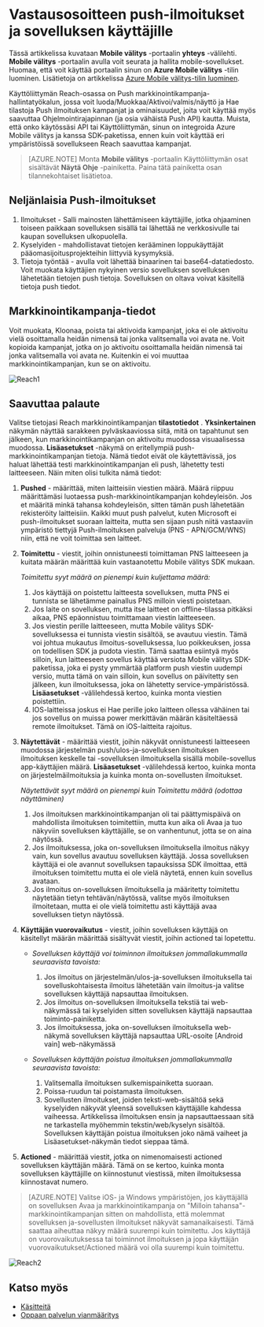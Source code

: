<properties 
   pageTitle="Azure Mobile välitys käyttöliittymä - Reach" 
   description="Opettele saavuttaminen sovelluksen käyttäjien kanssa käyttämällä Azure Mobile välitys push-ilmoitukset" 
   services="mobile-engagement" 
   documentationCenter="" 
   authors="piyushjo" 
   manager="dwrede" 
   editor=""/>

<tags
   ms.service="mobile-engagement"
   ms.devlang="na"
   ms.topic="article"
   ms.tgt_pltfrm="mobile-multiple"
   ms.workload="mobile" 
   ms.date="08/19/2016"
   ms.author="piyushjo"/>


# <a name="how-to-reach-out-to-the-users-of-your-application-with-push-notifications"></a>Vastausosoitteen push-ilmoitukset ja sovelluksen käyttäjille

Tässä artikkelissa kuvataan **Mobile välitys** -portaalin **yhteys** -välilehti. **Mobile välitys** -portaalin avulla voit seurata ja hallita mobile-sovellukset. Huomaa, että voit käyttää portaalin sinun on **Azure Mobile välitys** -tilin luominen. Lisätietoja on artikkelissa [Azure Mobile välitys-tilin luominen](mobile-engagement-create.md).

Käyttöliittymän Reach-osassa on Push markkinointikampanja-hallintatyökalun, jossa voit luoda/Muokkaa/Aktivoi/valmis/näyttö ja Hae tilastoja Push ilmoituksen kampanjat ja ominaisuudet, joita voit käyttää myös saavuttaa Ohjelmointirajapinnan (ja osia vähäistä Push API) kautta. Muista, että onko käytössäsi API tai Käyttöliittymän, sinun on integroida Azure Mobile välitys ja kanssa SDK-paketissa, ennen kuin voit käyttää eri ympäristöissä sovellukseen Reach saavuttaa kampanjat.

>[AZURE.NOTE] Monta **Mobile välitys** -portaalin Käyttöliittymän osat sisältävät **Näytä Ohje** -painiketta. Paina tätä painiketta osan tilannekohtaiset lisätietoa.

## <a name="four-types-of-push-notifications"></a>Neljänlaisia Push-ilmoitukset
1.    Ilmoitukset - Salli mainosten lähettämiseen käyttäjille, jotka ohjaaminen toiseen paikkaan sovelluksen sisällä tai lähettää ne verkkosivulle tai kaupan sovelluksen ulkopuolella. 
2.    Kyselyiden - mahdollistavat tietojen kerääminen loppukäyttäjät pääomasijoitusprojekteihin liittyviä kysymyksiä.
3.    Tietoja työntää - avulla voit lähettää binaarinen tai base64-datatiedosto. Voit muokata käyttäjien nykyinen versio sovelluksen sovelluksen lähetetään tietojen push tietoja. Sovelluksen on oltava voivat käsitellä tietoja push tiedot.

## <a name="campaign-details"></a>Markkinointikampanja-tiedot

Voit muokata, Kloonaa, poista tai aktivoida kampanjat, joka ei ole aktivoitu vielä osoittamalla heidän nimensä tai jonka valitsemalla voi avata ne. Voit kopioida kampanjat, jotka on jo aktivoitu osoittamalla heidän nimensä tai jonka valitsemalla voi avata ne. Kuitenkin ei voi muuttaa markkinointikampanjan, kun se on aktivoitu.
 
![Reach1][18]

## <a name="reach-feedback"></a>Saavuttaa palaute

Valitse tietojasi Reach markkinointikampanjan **tilastotiedot** . **Yksinkertainen** näkymän näyttää sarakkeen pylväskaaviossa siitä, mitä on tapahtunut sen jälkeen, kun markkinointikampanjan on aktivoitu muodossa visuaalisessa muodossa. **Lisäasetukset** -näkymä on eritellympiä push-markkinointikampanjan tietoja. Nämä tiedot eivät ole käytettävissä, jos haluat lähettää testi markkinointikampanjan eli push, lähetetty testi laitteeseen. Näin miten olisi tulkita nämä tiedot:

1. **Pushed** - määrittää, miten laitteisiin viestien määrä. Määrä riippuu määrittämäsi luotaessa push-markkinointikampanjan kohdeyleisön. Jos et määritä minkä tahansa kohdeyleisön, sitten tämän push lähetetään rekisteröity laitteisiin. Kaikki muut push palvelut, kuten Microsoft ei push-ilmoitukset suoraan laitteita, mutta sen sijaan push niitä vastaaviin ympäristö tiettyjä Push-ilmoituksen palveluja (PNS - APN/GCM/WNS) niin, että ne voit toimittaa sen laitteet. 

2.  **Toimitettu** - viestit, joihin onnistuneesti toimittaman PNS laitteeseen ja kuitata määrän määrittää kuin vastaanotettu Mobile välitys SDK mukaan. 
        
    *Toimitettu syyt määrä on pienempi kuin kuljettama määrä:*
    
    1. Jos käyttäjä on poistettu laitteesta sovelluksen, mutta PNS ei tunnista se lähetämme painallus PNS milloin viesti poistetaan.
    2. Jos laite on sovelluksen, mutta itse laitteet on offline-tilassa pitkäksi aikaa, PNS epäonnistuu toimittamaan viestin laitteeseen. 
    3. Jos viestin perille laitteeseen, mutta Mobile välitys SDK-sovelluksessa ei tunnista viestin sisältöä, se avautuu viestin. Tämä voi johtua mukautus ilmoitus-sovelluksessa, luo poikkeuksen, jossa on todellisen SDK ja pudota viestin. Tämä saattaa esiintyä myös silloin, kun laitteeseen sovellus käyttää versiota Mobile välitys SDK-paketissa, joka ei pysty ymmärtää platform push viestin uudempi versio, mutta tämä on vain silloin, kun sovellus on päivitetty sen jälkeen, kun ilmoituksessa, joka on lähetetty service-ympäristössä. **Lisäasetukset** -välilehdessä kertoo, kuinka monta viestien poistettiin. 
    4. IOS-laitteissa joskus ei Hae perille joko laitteen ollessa vähäinen tai jos sovellus on muissa power merkittävän määrän käsiteltäessä remote ilmoitukset. Tämä on iOS-laitteita rajoitus.   

3.  **Näytettävät** - määrittää viestit, joihin näkyvät onnistuneesti laitteeseen muodossa järjestelmän push/ulos-ja-sovelluksen ilmoituksen ilmoituksen keskelle tai -sovelluksen ilmoituksella sisällä mobile-sovellus app-käyttäjien määrä.  **Lisäasetukset** -välilehdessä kertoo, kuinka monta on järjestelmäilmoituksia ja kuinka monta on-sovellusten ilmoitukset. 
    
    *Näytettävät syyt määrä on pienempi kuin Toimitettu määrä (odottaa näyttäminen)*
    
    1. Jos ilmoituksen markkinointikampanjan oli tai päättymispäivä on mahdollista ilmoituksen toimitettiin, mutta kun aika oli Avaa ja tuo näkyviin sovelluksen käyttäjälle, se on vanhentunut, jotta se on aina näytössä.   
    2. Jos ilmoituksessa, joka on-sovelluksen ilmoituksella ilmoitus näkyy vain, kun sovellus avautuu sovelluksen käyttäjä. Jossa sovelluksen käyttäjä ei ole avannut sovelluksen tapauksissa SDK ilmoittaa, että ilmoituksen toimitettu mutta ei ole vielä näytetä, ennen kuin sovellus avataan. 
    2. Jos ilmoitus on-sovelluksen ilmoituksella ja määritetty toimitettu näytetään tietyn tehtävän/näytössä, valitse myös ilmoituksen ilmoitetaan, mutta ei ole vielä toimitettu asti käyttäjä avaa sovelluksen tietyn näytössä. 
    
4.  **Käyttäjän vuorovaikutus** - viestit, joihin sovelluksen käyttäjä on käsitellyt määrän määrittää sisältyvät viestit, joihin actioned tai lopetettu. 

    - *Sovelluksen käyttäjä voi toiminnon ilmoituksen jommallakummalla seuraavista tavoista:*
            
        1. Jos ilmoitus on järjestelmän/ulos-ja-sovelluksen ilmoituksella tai sovelluskohtaisesta ilmoitus lähetetään vain ilmoitus-ja valitse sovelluksen käyttäjä napsauttaa ilmoituksen.
        2. Jos ilmoitus on-sovelluksen ilmoituksella tekstiä tai web-näkymässä tai kyselyiden sitten sovelluksen käyttäjä napsauttaa toiminto-painiketta.
        3. Jos ilmoituksessa, joka on-sovelluksen ilmoituksella web-näkymä sovelluksen käyttäjä napsauttaa URL-osoite [Android vain] web-näkymässä
    
    - *Sovelluksen käyttäjän poistua ilmoituksen jommallakummalla seuraavista tavoista:*
    
        1. Valitsemalla ilmoituksen sulkemispainiketta suoraan. 
        2. Poissa-ruudun tai poistamasta ilmoituksen. 
        3. Sovellusten ilmoitukset, joiden teksti-web-sisältöä sekä kyselyiden näkyvät yleensä sovelluksen käyttäjälle kahdessa vaiheessa. Artikkelissa ilmoituksen ensin ja napsauttaessaan sitä ne tarkastella myöhemmin tekstin/web/kyselyn sisältöä. Sovelluksen käyttäjän poistua ilmoituksen joko nämä vaiheet ja Lisäasetukset-näkymän tiedot sieppaa tämä. 

5.  **Actioned** - määrittää viestit, jotka on nimenomaisesti actioned sovelluksen käyttäjän määrä. Tämä on se kertoo, kuinka monta sovelluksen käyttäjille on kiinnostunut viestissä, miten ilmoituksessa kiinnostavat numero. 
 
> [AZURE.NOTE] Valitse iOS- ja Windows ympäristöjen, jos käyttäjällä on sovelluksen Avaa ja markkinointikampanja on "Milloin tahansa"-markkinointikampanjan sitten on mahdollista, että molemmat sovelluksen ja-sovellusten ilmoitukset näkyvät samanaikaisesti. Tämä saattaa aiheuttaa näkyy määrä suurempi kuin toimitettu. Jos käyttäjä on vuorovaikutuksessa tai toiminnot ilmoituksen ja jopa käyttäjän vuorovaikutukset/Actioned määrä voi olla suurempi kuin toimitettu. 


![Reach2][19]

## <a name="see-also"></a>Katso myös

- [Käsitteitä][Link 6]
- [Oppaan palvelun vianmääritys][Link 24]

<!--Image references-->
[1]: ./media/mobile-engagement-user-interface-navigation/navigation1.png
[2]: ./media/mobile-engagement-user-interface-home/home1.png
[3]: ./media/mobile-engagement-user-interface-home/home2.png
[4]: ./media/mobile-engagement-user-interface-home/home3.png
[5]: ./media/mobile-engagement-user-interface-home/home4.png
[6]: ./media/mobile-engagement-user-interface-home/home5.png
[7]: ./media/mobile-engagement-user-interface-my-account/myaccount1.png
[8]: ./media/mobile-engagement-user-interface-my-account/myaccount2.png
[9]: ./media/mobile-engagement-user-interface-my-account/myaccount3.png
[10]: ./media/mobile-engagement-user-interface-analytics/analytics1.png
[11]: ./media/mobile-engagement-user-interface-analytics/analytics2.png
[12]: ./media/mobile-engagement-user-interface-analytics/analytics3.png
[13]: ./media/mobile-engagement-user-interface-analytics/analytics4.png
[14]: ./media/mobile-engagement-user-interface-monitor/monitor1.png
[15]: ./media/mobile-engagement-user-interface-monitor/monitor2.png
[16]: ./media/mobile-engagement-user-interface-monitor/monitor3.png
[17]: ./media/mobile-engagement-user-interface-monitor/monitor4.png
[18]: ./media/mobile-engagement-user-interface-reach/reach1.png
[19]: ./media/mobile-engagement-user-interface-reach/reach2.png
[20]: ./media/mobile-engagement-user-interface-reach-campaign/Reach-Campaign1.png
[21]: ./media/mobile-engagement-user-interface-reach-campaign/Reach-Campaign2.png
[22]: ./media/mobile-engagement-user-interface-reach-campaign/Reach-Campaign3.png
[23]: ./media/mobile-engagement-user-interface-reach-campaign/Reach-Campaign4.png
[24]: ./media/mobile-engagement-user-interface-reach-campaign/Reach-Campaign5.png
[25]: ./media/mobile-engagement-user-interface-reach-campaign/Reach-Campaign6.png
[26]: ./media/mobile-engagement-user-interface-reach-campaign/Reach-Campaign7.png
[27]: ./media/mobile-engagement-user-interface-reach-campaign/Reach-Campaign8.png
[28]: ./media/mobile-engagement-user-interface-reach-campaign/Reach-Campaign9.png
[29]: ./media/mobile-engagement-user-interface-reach-criterion/Reach-Criterion1.png
[30]: ./media/mobile-engagement-user-interface-reach-content/Reach-Content1.png
[31]: ./media/mobile-engagement-user-interface-reach-content/Reach-Content2.png
[32]: ./media/mobile-engagement-user-interface-reach-content/Reach-Content3.png
[33]: ./media/mobile-engagement-user-interface-reach-content/Reach-Content4.png
[34]: ./media/mobile-engagement-user-interface-dashboard/dashboard1.png
[35]: ./media/mobile-engagement-user-interface-segments/segments1.png
[36]: ./media/mobile-engagement-user-interface-segments/segments2.png
[37]: ./media/mobile-engagement-user-interface-segments/segments3.png
[38]: ./media/mobile-engagement-user-interface-segments/segments4.png
[39]: ./media/mobile-engagement-user-interface-segments/segments5.png
[40]: ./media/mobile-engagement-user-interface-segments/segments6.png
[41]: ./media/mobile-engagement-user-interface-segments/segments7.png
[42]: ./media/mobile-engagement-user-interface-segments/segments8.png
[43]: ./media/mobile-engagement-user-interface-segments/segments9.png
[44]: ./media/mobile-engagement-user-interface-segments/segments10.png
[45]: ./media/mobile-engagement-user-interface-segments/segments11.png
[46]: ./media/mobile-engagement-user-interface-settings/settings1.png
[47]: ./media/mobile-engagement-user-interface-settings/settings2.png
[48]: ./media/mobile-engagement-user-interface-settings/settings3.png
[49]: ./media/mobile-engagement-user-interface-settings/settings4.png
[50]: ./media/mobile-engagement-user-interface-settings/settings5.png
[51]: ./media/mobile-engagement-user-interface-settings/settings6.png
[52]: ./media/mobile-engagement-user-interface-settings/settings7.png
[53]: ./media/mobile-engagement-user-interface-settings/settings8.png
[54]: ./media/mobile-engagement-user-interface-settings/settings9.png
[55]: ./media/mobile-engagement-user-interface-settings/settings10.png
[56]: ./media/mobile-engagement-user-interface-settings/settings11.png
[57]: ./media/mobile-engagement-user-interface-settings/settings12.png
[58]: ./media/mobile-engagement-user-interface-settings/settings13.png

<!--Link references-->
[Link 1]: mobile-engagement-user-interface.md
[Link 2]: mobile-engagement-troubleshooting-guide.md
[Link 3]: mobile-engagement-how-tos.md
[Link 4]: http://go.microsoft.com/fwlink/?LinkID=525553
[Link 5]: http://go.microsoft.com/fwlink/?LinkID=525554
[Link 6]: http://go.microsoft.com/fwlink/?LinkId=525555
[Link 7]: https://account.windowsazure.com/PreviewFeatures
[Link 8]: https://social.msdn.microsoft.com/Forums/azure/home?forum=azuremobileengagement
[Link 9]: http://azure.microsoft.com/services/mobile-engagement/
[Link 10]: http://azure.microsoft.com/documentation/services/mobile-engagement/
[Link 11]: http://azure.microsoft.com/pricing/details/mobile-engagement/
[Link 12]: mobile-engagement-user-interface-navigation.md
[Link 13]: mobile-engagement-user-interface-home.md
[Link 14]: mobile-engagement-user-interface-my-account.md
[Link 15]: mobile-engagement-user-interface-analytics.md
[Link 16]: mobile-engagement-user-interface-monitor.md
[Link 17]: mobile-engagement-user-interface-reach.md
[Link 18]: mobile-engagement-user-interface-segments.md
[Link 19]: mobile-engagement-user-interface-dashboard.md
[Link 20]: mobile-engagement-user-interface-settings.md
[Link 21]: mobile-engagement-troubleshooting-guide-analytics.md
[Link 22]: mobile-engagement-troubleshooting-guide-apis.md
[Link 23]: mobile-engagement-troubleshooting-guide-push-reach.md
[Link 24]: mobile-engagement-troubleshooting-guide-service.md
[Link 25]: mobile-engagement-troubleshooting-guide-sdk.md
[Link 26]: mobile-engagement-troubleshooting-guide-sr-info.md
[Link 27]: mobile-engagement-user-interface-reach-campaign.md
[Link 28]: mobile-engagement-user-interface-reach-criterion.md
[Link 29]: mobile-engagement-user-interface-reach-content.md
 
